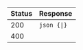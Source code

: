| Status | Response  |
| ------ | --------- |
| 200    | <code>json {&#124;}|</code>                          |
| 400    |                                 |

